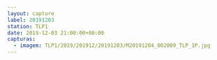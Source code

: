 ```yaml
---
layout: capture
label: 20191203
station: TLP1
date: 2019-12-03 21:00:00+00:00
capturas:
  - imagem: TLP1/2019/201912/20191203/M20191204_002009_TLP_1P.jpg
---
```

